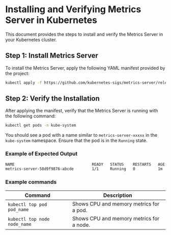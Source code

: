 
# Installing and Verifying Metrics Server in Kubernetes

This document provides the steps to install and verify the Metrics Server in your Kubernetes cluster.

## Step 1: Install Metrics Server

To install the Metrics Server, apply the following YAML manifest provided by the project:

```sh
kubectl apply -f https://github.com/kubernetes-sigs/metrics-server/releases/latest/download/components.yaml
```

## Step 2: Verify the Installation

After applying the manifest, verify that the Metrics Server is running with the following command:

```sh
kubectl get pods -n kube-system
```

You should see a pod with a name similar to `metrics-server-xxxxx` in the `kube-system` namespace. Ensure that the pod is in the `Running` state.

### Example of Expected Output

```sh
NAME                                  READY   STATUS    RESTARTS   AGE
metrics-server-58d9f9876-abcde        1/1     Running   0          1m
```

### Example commands
| Command                                      | Description                                                       |
|----------------------------------------------|-------------------------------------------------------------------|
| `kubectl top pod pod_name`                   | Shows CPU and memory metrics for a pod.                           |
| `kubectl top node node_name`                 | Shows CPU and memory metrics for a node.                          |
